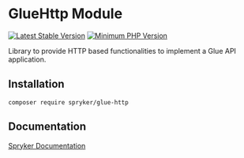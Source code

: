# GlueHttp Module
[![Latest Stable Version](https://poser.pugx.org/spryker/glue-http/v/stable.svg)](https://packagist.org/packages/spryker/glue-http)
[![Minimum PHP Version](https://img.shields.io/badge/php-%3E%3D%207.4-8892BF.svg)](https://php.net/)

Library to provide HTTP based functionalities to implement a Glue API application.

## Installation

```
composer require spryker/glue-http
```

## Documentation

[Spryker Documentation](https://academy.spryker.com/developing_with_spryker/module_guide/modules.html)
